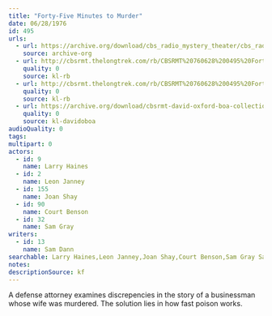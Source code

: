 ```yaml
---
title: "Forty-Five Minutes to Murder"
date: 06/28/1976
id: 495
urls: 
  - url: https://archive.org/download/cbs_radio_mystery_theater/cbs_radio_mystery_theater-0451-0500.zip/cbs_radio_mystery_theater-0451-0500%2Fcbsrmt_0495_forty_five_minutes_to_murder.mp3
    source: archive-org
  - url: http://cbsrmt.thelongtrek.com/rb/CBSRMT%20760628%200495%20Forty-Five%20Minutes%20to%20Murder_wuwm_act%203%20cut%20off.mp3
    quality: 0
    source: kl-rb
  - url: http://cbsrmt.thelongtrek.com/rb/CBSRMT%20760628%200495%20Forty-Five%20Minutes%20to%20Murder_wbbm_rb.mp3
    quality: 0
    source: kl-rb
  - url: https://archive.org/download/cbsrmt-david-oxford-boa-collection/CBSRMT-760628-0495-Forty-Five-Minutes-to-Murder-(128-44)_WUWM-FM-{BoA}.mp3
    quality: 0
    source: kl-davidoboa
audioQuality: 0
tags: 
multipart: 0
actors:  
  - id: 9
    name: Larry Haines  
  - id: 2
    name: Leon Janney  
  - id: 155
    name: Joan Shay  
  - id: 90
    name: Court Benson  
  - id: 32
    name: Sam Gray
writers:  
  - id: 13
    name: Sam Dann
searchable: Larry Haines,Leon Janney,Joan Shay,Court Benson,Sam Gray Sam Dann
notes: 
descriptionSource: kf
---
```

A defense attorney examines discrepencies in the story of a businessman whose wife was murdered. The solution lies in how fast poison works.